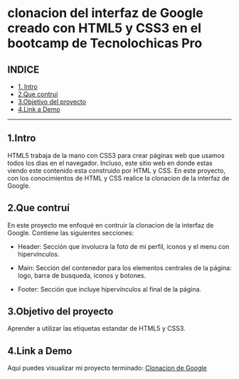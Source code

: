# clonacion del interfaz de Google creado con HTML5 y CSS3 en el bootcamp de Tecnolochicas Pro


## **INDICE**

* [1. Intro](https://github.com/Dariana26/clonacionGoogle/edit/main/README.md#1intro)
* [2.Que contruí](https://github.com/Dariana26/clonacionGoogle/edit/main/README.md#2que-contru%C3%AD)
* [3.Objetivo del proyecto](https://github.com/Dariana26/clonacionGoogle/edit/main/README.md#3objetivo-del-proyecto)
* [4.Link a Demo](https://github.com/Dariana26/clonacionGoogle/edit/main/README.md#4link-a-demo)

****

## 1.Intro
HTML5 trabaja de la mano con CSS3 para crear páginas web que usamos todos los dias en el navegador. Incluso, este sitio web en donde estas viendo este contenido esta construido  por HTML y CSS. En este proyecto, con los conocimientos de HTML y CSS realice la clonacion de la interfaz de Google.

## 2.Que contruí
En este proyecto me enfoqué en contruir la clonacion de la interfaz de Google.
Contiene las siguientes secciones:

* Header: Sección que involucra la foto de mi perfil, iconos y el menu con hipervínculos.

* Main: Sección del contenedor para los elementos centrales de la página: logo, barra de busqueda, iconos y botones.

* Footer: Sección que incluye hipervínculos al final de la página.

## 3.Objetivo del proyecto
Aprender a utilizar las etiquetas estandar de HTML5 y CSS3.

## 4.Link a Demo
Aqui puedes visualizar mi proyecto terminado: [Clonacion de Google](#)
